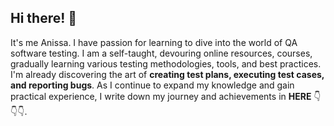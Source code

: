 ## Hi there! 👋

It's me Anissa. I have passion for learning  to dive into the world of QA software testing. I am a self-taught, devouring online resources, courses, gradually learning various testing methodologies, tools, and best practices. I'm already discovering the art of **creating test plans, executing test cases, and reporting bugs**. As I continue to expand my knowledge and gain practical experience, I  write down my journey and achievements in **HERE** 👇👇👇.
